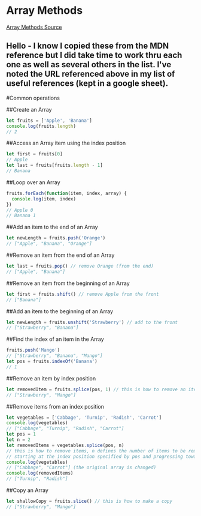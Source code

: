 # Array Methods
[Array Methods Source](https://developer.mozilla.org/en-US/docs/Web/JavaScript/Reference/Global_Objects/Array)

## Hello - I know I copied these from the MDN reference but I did take time to work thru each one as well as several others in the list. I've noted the URL referenced above in my list of useful references (kept in a google sheet).

#Common operations

##Create an Array
```JavaScript
let fruits = ['Apple', 'Banana']
console.log(fruits.length)
// 2
```

##Access an Array item using the index position
```JavaScript
let first = fruits[0]
// Apple
let last = fruits[fruits.length - 1]
// Banana
```

##Loop over an Array
```JavaScript
fruits.forEach(function(item, index, array) {
  console.log(item, index)
})
// Apple 0
// Banana 1
```

##Add an item to the end of an Array
```JavaScript
let newLength = fruits.push('Orange')
// ["Apple", "Banana", "Orange"]
```

##Remove an item from the end of an Array
```JavaScript
let last = fruits.pop() // remove Orange (from the end)
// ["Apple", "Banana"]
```

##Remove an item from the beginning of an Array
```JavaScript
let first = fruits.shift() // remove Apple from the front
// ["Banana"]
```

##Add an item to the beginning of an Array
```JavaScript
let newLength = fruits.unshift('Strawberry') // add to the front
// ["Strawberry", "Banana"]
```

##Find the index of an item in the Array
```JavaScript
fruits.push('Mango')
// ["Strawberry", "Banana", "Mango"]
let pos = fruits.indexOf('Banana')
// 1
```

##Remove an item by index position
```JavaScript
let removedItem = fruits.splice(pos, 1) // this is how to remove an item
// ["Strawberry", "Mango"]
```

##Remove items from an index position
```JavaScript
let vegetables = ['Cabbage', 'Turnip', 'Radish', 'Carrot']
console.log(vegetables)
// ["Cabbage", "Turnip", "Radish", "Carrot"]
let pos = 1
let n = 2
let removedItems = vegetables.splice(pos, n)
// this is how to remove items, n defines the number of items to be removed,
// starting at the index position specified by pos and progressing toward the end of array.
console.log(vegetables)
// ["Cabbage", "Carrot"] (the original array is changed)
console.log(removedItems)
// ["Turnip", "Radish"]
```

##Copy an Array
```JavaScript
let shallowCopy = fruits.slice() // this is how to make a copy
// ["Strawberry", "Mango"]
```

